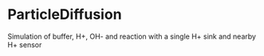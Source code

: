 # ParticleDiffusion
Simulation of buffer, H+, OH- and reaction with a single H+ sink and nearby H+ sensor
